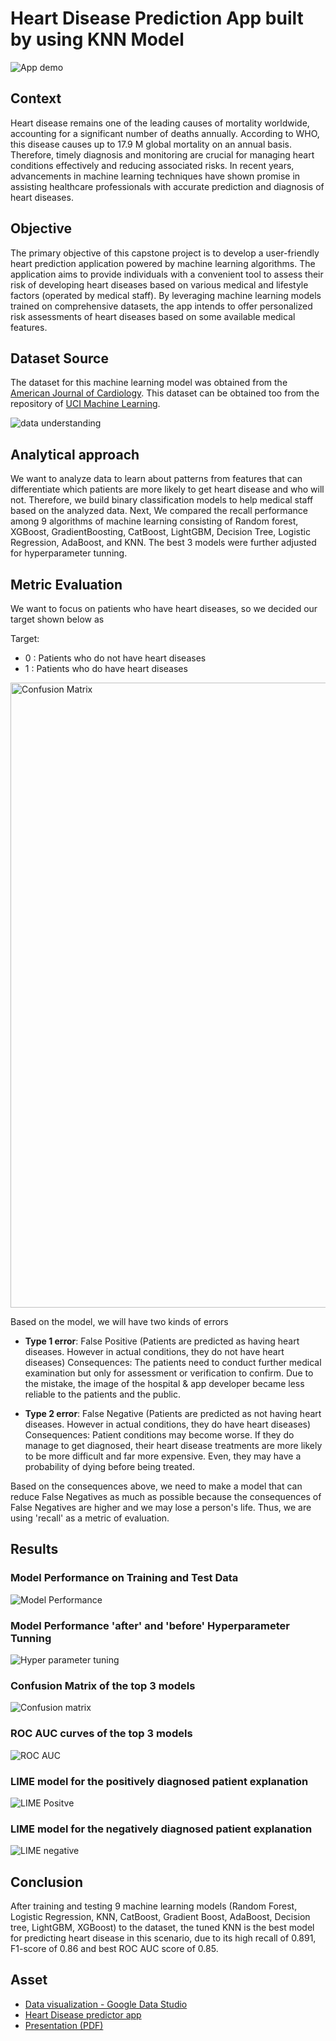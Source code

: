 # Heart Disease Prediction App built by using KNN Model
![App demo](https://github.com/harishmuh/Heart-diseases-prediction-Machine-Learning--App/blob/main/app_demo_in%20streamlit.PNG)



## Context

Heart disease remains one of the leading causes of mortality worldwide, accounting for a significant number of deaths annually. According to WHO, this disease causes up to 17.9 M global mortality on an annual basis. Therefore, timely diagnosis and monitoring are crucial for managing heart conditions effectively and reducing associated risks. In recent years, advancements in machine learning techniques have shown promise in assisting healthcare professionals with accurate prediction and diagnosis of heart diseases.

## Objective

The primary objective of this capstone project is to develop a user-friendly heart prediction application powered by machine learning algorithms. The application aims to provide individuals with a convenient tool to assess their risk of developing heart diseases based on various medical and lifestyle factors (operated by medical staff). By leveraging machine learning models trained on comprehensive datasets, the app intends to offer personalized risk assessments of heart diseases based on some available medical features.

## Dataset Source

The dataset for this machine learning model was obtained from the [American Journal of Cardiology](https://www.ajconline.org/article/0002-9149(89)90524-9/abstract). This dataset can be obtained too from the repository of [UCI Machine Learning](https://archive.ics.uci.edu/dataset/45/heart+disease). 

![data understanding](https://github.com/harishmuh/Heart-diseases-prediction-Machine-Learning--App/blob/main/feature%20understanding.PNG)


## Analytical approach

We want to analyze data to learn about patterns from features that can differentiate which patients are more likely to get heart disease and who will not. Therefore, we build binary classification models to help medical staff based on the analyzed data. Next, We compared the recall performance among 9 algorithms of machine learning consisting of Random forest, XGBoost, GradientBoosting, CatBoost, LightGBM, Decision Tree, Logistic Regression, AdaBoost, and KNN. The best 3 models were further adjusted for hyperparameter tunning.

## Metric Evaluation

We want to focus on patients who have heart diseases, so we decided our target shown below as

Target:
* 0 : Patients who do not have heart diseases
* 1 : Patients who do have heart diseases

<img src="https://assets-global.website-files.com/6266b596eef18c1931f938f9/644aea65cefe35380f198a5a_class_guide_cm08.png" alt="Confusion Matrix" width="1000">

Based on the model, we will have two kinds of errors

* **Type 1 error**: False Positive (Patients are predicted as having heart diseases. However in actual conditions, they do not have heart diseases)
Consequences: The patients need to conduct further medical examination but only for assessment or verification to confirm. Due to the mistake, the image of the hospital & app developer became less reliable to the patients and the public.

* **Type 2 error**: False Negative (Patients are predicted as not having heart diseases. However in actual conditions, they do have heart diseases)
Consequences: Patient conditions may become worse. If they do manage to get diagnosed, their heart disease treatments are more likely to be more difficult and far more expensive. Even, they may have a probability of dying before being treated.

Based on the consequences above, we need to make a model that can reduce False Negatives as much as possible because the consequences of False Negatives are higher and we may lose a person's life. Thus, we are using 'recall' as a metric of evaluation.

## Results

### Model Performance on Training and Test Data

![Model Performance](https://github.com/harishmuh/Heart-diseases-prediction-Machine-Learning--App/blob/main/model%20performance.PNG)

### Model Performance 'after' and 'before' Hyperparameter Tunning

![Hyper parameter tuning](https://github.com/harishmuh/Heart-diseases-prediction-Machine-Learning--App/blob/main/hyperparameter%20tuning_result.PNG)

### Confusion Matrix of the top 3 models

![Confusion matrix](https://github.com/harishmuh/Heart-diseases-prediction-Machine-Learning--App/blob/main/confusion%20matrix.PNG)

### ROC AUC curves of the top 3 models

![ROC AUC](https://github.com/harishmuh/Heart-diseases-prediction-Machine-Learning--App/blob/main/roc_auc_graph.PNG)

### LIME model for the positively diagnosed patient explanation
![LIME Positve](https://github.com/harishmuh/Heart-diseases-prediction-Machine-Learning--App/blob/main/lime_positive_patient.PNG)

### LIME model for the negatively diagnosed patient explanation
![LIME negative](https://github.com/harishmuh/Heart-diseases-prediction-Machine-Learning--App/blob/main/lime_negative_patient.PNG)

## Conclusion
After training and testing 9 machine learning models (Random Forest, Logistic Regression, KNN, CatBoost, Gradient Boost, AdaBoost, Decision tree, LightGBM, XGBoost) to the dataset, the tuned KNN is the best model for predicting heart disease in this scenario, due to its high recall of 0.891, F1-score of 0.86 and best ROC AUC score of 0.85.

## Asset
* [Data visualization - Google Data Studio](https://lookerstudio.google.com/reporting/84ba7ee5-1ae7-4027-8d6b-b4a81bfb3d5c)
* [Heart Disease predictor app](https://heart-diseases-prediction-ml-hm.streamlit.app/)
* [Presentation (PDF)](https://github.com/harishmuh/Heart-diseases-prediction-Machine-Learning--App/blob/main/Developing%20heart%20disease%20prediction%20app.pdf) 

